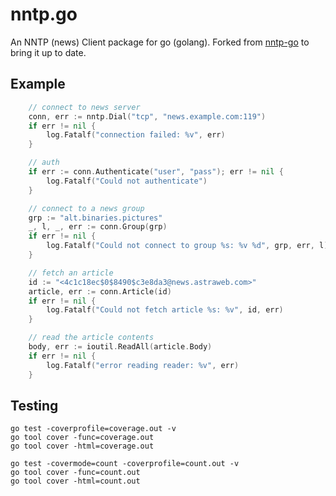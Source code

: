nntp.go
=======

An NNTP (news) Client package for go (golang). Forked from [nntp-go](http://code.google.com/p/nntp-go/) to bring it up to date.

Example
-------

```go
	// connect to news server
	conn, err := nntp.Dial("tcp", "news.example.com:119")
	if err != nil {
		log.Fatalf("connection failed: %v", err)
	}

	// auth
	if err := conn.Authenticate("user", "pass"); err != nil {
		log.Fatalf("Could not authenticate")
	}

	// connect to a news group
	grp := "alt.binaries.pictures"
	_, l, _, err := conn.Group(grp)
	if err != nil {
		log.Fatalf("Could not connect to group %s: %v %d", grp, err, l)
	}

	// fetch an article
	id := "<4c1c18ec$0$8490$c3e8da3@news.astraweb.com>"
	article, err := conn.Article(id)
	if err != nil {
		log.Fatalf("Could not fetch article %s: %v", id, err)
	}

	// read the article contents
	body, err := ioutil.ReadAll(article.Body)
	if err != nil {
		log.Fatalf("error reading reader: %v", err)
	}
```

Testing
-------
```
go test -coverprofile=coverage.out -v
go tool cover -func=coverage.out
go tool cover -html=coverage.out

go test -covermode=count -coverprofile=count.out -v
go tool cover -func=count.out
go tool cover -html=count.out
```